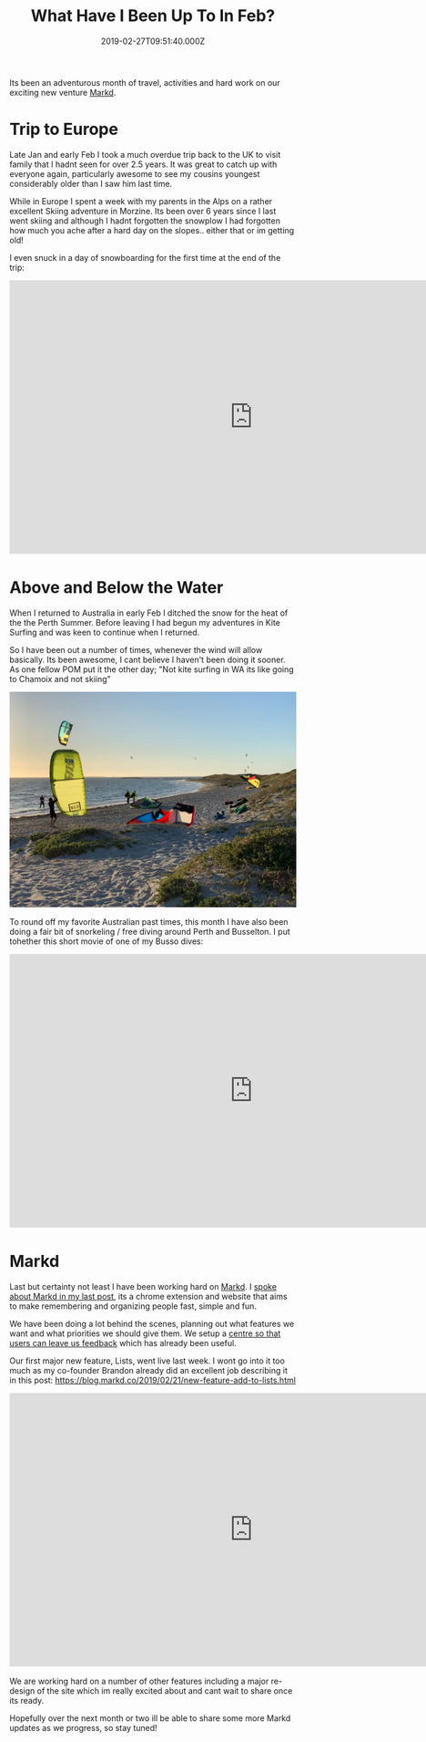 ﻿---
coverImage: ./header.jpg
date: '2019-02-27T09:51:40.000Z'
tags:
  - markd
  - personal
title: What Have I Been Up To In Feb?
oldUrl: /personal/what-have-i-been-up-to-in-febuary
---

Its been an adventurous month of travel, activities and hard work on our exciting new venture [Markd](https://markd.co).

<!-- more -->

# Trip to Europe

Late Jan and early Feb I took a much overdue trip back to the UK to visit family that I hadnt seen for over 2.5 years. It was great to catch up with everyone again, particularly awesome to see my cousins youngest considerably older than I saw him last time.

While in Europe I spent a week with my parents in the Alps on a rather excellent Skiing adventure in Morzine. Its been over 6 years since I last went skiing and although I hadnt forgotten the snowplow I had forgotten how much you ache after a hard day on the slopes.. either that or im getting old!

I even snuck in a day of snowboarding for the first time at the end of the trip:

<iframe width="853" height="480" src="https://www.youtube.com/embed/rUpN_Qrh3vc" frameborder="0" allow="autoplay; encrypted-media" allowfullscreen></iframe>

# Above and Below the Water

When I returned to Australia in early Feb I ditched the snow for the heat of the the Perth Summer. Before leaving I had begun my adventures in Kite Surfing and was keen to continue when I returned.

So I have been out a number of times, whenever the wind will allow basically. Its been awesome, I cant believe I haven't been doing it sooner. As one fellow POM put it the other day; "Not kite surfing in WA its like going to Chamoix and not skiing"

![](./kiting.jpg)

To round off my favorite Australian past times, this month I have also been doing a fair bit of snorkeling / free diving around Perth and Busselton. I put tohether this short movie of one of my Busso dives:

<iframe width="853" height="480" src="https://www.youtube.com/embed/YeOIC7A582M" frameborder="0" allow="autoplay; encrypted-media" allowfullscreen></iframe>

# Markd

Last but certainty not least I have been working hard on [Markd](https://markd.co). I [spoke about Markd in my last post](/personal/farewell-bamboo-hello-markd/), its a chrome extension and website that aims to make remembering and organizing people fast, simple and fun.

We have been doing a lot behind the scenes, planning out what features we want and what priorities we should give them. We setup a [centre so that users can leave us feedback](https://markd.public.makerkit.co/) which has already been useful.

Our first major new feature, Lists, went live last week. I wont go into it too much as my co-founder Brandon already did an excellent job describing it in this post: https://blog.markd.co/2019/02/21/new-feature-add-to-lists.html

<iframe width="853" height="480" src="https://www.youtube.com/embed/9_IFBqUas6s" frameborder="0" allow="autoplay; encrypted-media" allowfullscreen></iframe>

We are working hard on a number of other features including a major re-design of the site which im really excited about and cant wait to share once its ready.

Hopefully over the next month or two ill be able to share some more Markd updates as we progress, so stay tuned!
